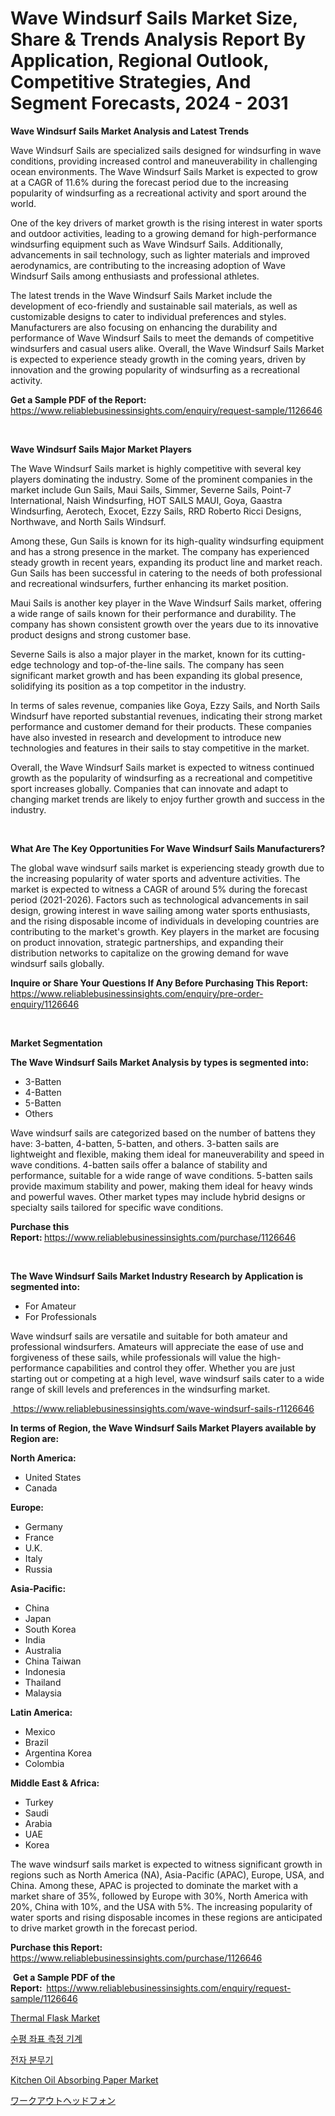 <p><h1>Wave Windsurf Sails Market Size, Share & Trends Analysis Report By Application, Regional Outlook, Competitive Strategies, And Segment Forecasts, 2024 - 2031</h1></p><p><strong>Wave Windsurf Sails Market Analysis and Latest Trends</strong></p>
<p><p>Wave Windsurf Sails are specialized sails designed for windsurfing in wave conditions, providing increased control and maneuverability in challenging ocean environments. The Wave Windsurf Sails Market is expected to grow at a CAGR of 11.6% during the forecast period due to the increasing popularity of windsurfing as a recreational activity and sport around the world.</p><p>One of the key drivers of market growth is the rising interest in water sports and outdoor activities, leading to a growing demand for high-performance windsurfing equipment such as Wave Windsurf Sails. Additionally, advancements in sail technology, such as lighter materials and improved aerodynamics, are contributing to the increasing adoption of Wave Windsurf Sails among enthusiasts and professional athletes.</p><p>The latest trends in the Wave Windsurf Sails Market include the development of eco-friendly and sustainable sail materials, as well as customizable designs to cater to individual preferences and styles. Manufacturers are also focusing on enhancing the durability and performance of Wave Windsurf Sails to meet the demands of competitive windsurfers and casual users alike. Overall, the Wave Windsurf Sails Market is expected to experience steady growth in the coming years, driven by innovation and the growing popularity of windsurfing as a recreational activity.</p></p>
<p><strong>Get a Sample PDF of the Report:&nbsp;</strong> <a href="https://www.reliablebusinessinsights.com/enquiry/request-sample/1126646">https://www.reliablebusinessinsights.com/enquiry/request-sample/1126646</a></p>
<p>&nbsp;</p>
<p><strong>Wave Windsurf Sails Major Market Players</strong></p>
<p><p>The Wave Windsurf Sails market is highly competitive with several key players dominating the industry. Some of the prominent companies in the market include Gun Sails, Maui Sails, Simmer, Severne Sails, Point-7 International, Naish Windsurfing, HOT SAILS MAUI, Goya, Gaastra Windsurfing, Aerotech, Exocet, Ezzy Sails, RRD Roberto Ricci Designs, Northwave, and North Sails Windsurf.</p><p>Among these, Gun Sails is known for its high-quality windsurfing equipment and has a strong presence in the market. The company has experienced steady growth in recent years, expanding its product line and market reach. Gun Sails has been successful in catering to the needs of both professional and recreational windsurfers, further enhancing its market position.</p><p>Maui Sails is another key player in the Wave Windsurf Sails market, offering a wide range of sails known for their performance and durability. The company has shown consistent growth over the years due to its innovative product designs and strong customer base.</p><p>Severne Sails is also a major player in the market, known for its cutting-edge technology and top-of-the-line sails. The company has seen significant market growth and has been expanding its global presence, solidifying its position as a top competitor in the industry.</p><p>In terms of sales revenue, companies like Goya, Ezzy Sails, and North Sails Windsurf have reported substantial revenues, indicating their strong market performance and customer demand for their products. These companies have also invested in research and development to introduce new technologies and features in their sails to stay competitive in the market.</p><p>Overall, the Wave Windsurf Sails market is expected to witness continued growth as the popularity of windsurfing as a recreational and competitive sport increases globally. Companies that can innovate and adapt to changing market trends are likely to enjoy further growth and success in the industry.</p></p>
<p>&nbsp;</p>
<p><strong>What Are The Key Opportunities For Wave Windsurf Sails Manufacturers?</strong></p>
<p><p>The global wave windsurf sails market is experiencing steady growth due to the increasing popularity of water sports and adventure activities. The market is expected to witness a CAGR of around 5% during the forecast period (2021-2026). Factors such as technological advancements in sail design, growing interest in wave sailing among water sports enthusiasts, and the rising disposable income of individuals in developing countries are contributing to the market's growth. Key players in the market are focusing on product innovation, strategic partnerships, and expanding their distribution networks to capitalize on the growing demand for wave windsurf sails globally.</p></p>
<p><strong>Inquire or Share Your Questions If Any Before Purchasing This Report:</strong> <a href="https://www.reliablebusinessinsights.com/enquiry/pre-order-enquiry/1126646">https://www.reliablebusinessinsights.com/enquiry/pre-order-enquiry/1126646</a></p>
<p>&nbsp;</p>
<p><strong>Market Segmentation</strong></p>
<p><strong>The Wave Windsurf Sails Market Analysis by types is segmented into:</strong></p>
<p><ul><li>3-Batten</li><li>4-Batten</li><li>5-Batten</li><li>Others</li></ul></p>
<p><p>Wave windsurf sails are categorized based on the number of battens they have: 3-batten, 4-batten, 5-batten, and others. 3-batten sails are lightweight and flexible, making them ideal for maneuverability and speed in wave conditions. 4-batten sails offer a balance of stability and performance, suitable for a wide range of wave conditions. 5-batten sails provide maximum stability and power, making them ideal for heavy winds and powerful waves. Other market types may include hybrid designs or specialty sails tailored for specific wave conditions.</p></p>
<p><strong>Purchase this Report:&nbsp;</strong><a href="https://www.reliablebusinessinsights.com/purchase/1126646">https://www.reliablebusinessinsights.com/purchase/1126646</a></p>
<p>&nbsp;</p>
<p><strong>The Wave Windsurf Sails Market Industry Research by Application is segmented into:</strong></p>
<p><ul><li>For Amateur</li><li>For Professionals</li></ul></p>
<p><p>Wave windsurf sails are versatile and suitable for both amateur and professional windsurfers. Amateurs will appreciate the ease of use and forgiveness of these sails, while professionals will value the high-performance capabilities and control they offer. Whether you are just starting out or competing at a high level, wave windsurf sails cater to a wide range of skill levels and preferences in the windsurfing market.</p></p>
<p><a href="https://www.reliablebusinessinsights.com/wave-windsurf-sails-r1126646">&nbsp;https://www.reliablebusinessinsights.com/wave-windsurf-sails-r1126646</a></p>
<p><strong>In terms of Region, the Wave Windsurf Sails Market Players available by Region are:</strong></p>
<p>
    <p> <strong> North America: </strong>
        <ul>
            <li>United States</li>
            <li>Canada</li>
        </ul>
        </p> 
    <p> <strong> Europe: </strong>
        <ul>
            <li>Germany</li>
            <li>France</li>
            <li>U.K.</li>
            <li>Italy</li>
            <li>Russia</li>
        </ul>
        </p> 
    <p> <strong> Asia-Pacific: </strong>
        <ul>
            <li>China</li>
            <li>Japan</li>
            <li>South Korea</li>
            <li>India</li>
            <li>Australia</li>
            <li>China Taiwan</li>
            <li>Indonesia</li>
            <li>Thailand</li>
            <li>Malaysia</li>
        </ul>
        </p> 
    <p> <strong> Latin America: </strong>
        <ul>
            <li>Mexico</li>
            <li>Brazil</li>
            <li>Argentina Korea</li>
            <li>Colombia</li>
        </ul>
        </p> 
    <p> <strong> Middle East & Africa: </strong>
        <ul>
            <li>Turkey</li>
            <li>Saudi</li>
            <li>Arabia</li>
            <li>UAE</li>
            <li>Korea</li>
        </ul>
    </p>
    </p>
<p><p>The wave windsurf sails market is expected to witness significant growth in regions such as North America (NA), Asia-Pacific (APAC), Europe, USA, and China. Among these, APAC is projected to dominate the market with a market share of 35%, followed by Europe with 30%, North America with 20%, China with 10%, and the USA with 5%. The increasing popularity of water sports and rising disposable incomes in these regions are anticipated to drive market growth in the forecast period.</p></p>
<p><strong>Purchase this Report: </strong><a href="https://www.reliablebusinessinsights.com/purchase/1126646">https://www.reliablebusinessinsights.com/purchase/1126646</a></p>
<p>&nbsp;<strong>Get a Sample PDF of the Report:&nbsp;&nbsp;</strong><a href="https://www.reliablebusinessinsights.com/enquiry/request-sample/1126646">https://www.reliablebusinessinsights.com/enquiry/request-sample/1126646</a></p>
<p><strong></strong></p>
<p><p><a href="https://github.com/CliffMedina6/Market-Research-Report-List-5/blob/main/thermal-flask-market.md">Thermal Flask Market</a></p><p><a href="https://github.com/AlbertotDouglas44367/Market-Research-Report-List-2/blob/main/4508584152619.md">수평 좌표 측정 기계</a></p><p><a href="https://github.com/tasfiyaj85/Market-Research-Report-List-1/blob/main/2134437152618.md">전자 분무기</a></p><p><a href="https://github.com/suitykhatun12/Market-Research-Report-List-1/blob/main/kitchen-oil-absorbing-paper-market.md">Kitchen Oil Absorbing Paper Market</a></p><p><a href="https://medium.com/@jacksonmith1931/%E3%83%AF%E3%83%BC%E3%82%AF%E3%82%A2%E3%82%A6%E3%83%88%E7%94%A8%E3%81%AE%E3%83%98%E3%83%83%E3%83%89%E3%83%9B%E3%83%B3%E5%B8%82%E5%A0%B4%E3%81%AE%E5%B1%95%E6%9C%9B-%E5%AE%8C%E5%85%A8%E3%81%AA%E6%A5%AD%E7%95%8C%E5%88%86%E6%9E%90-2024%E5%B9%B4%E3%81%8B%E3%82%892031%E5%B9%B4%E3%81%BE%E3%81%A7-3c1be6a99081">ワークアウトヘッドフォン</a></p></p>